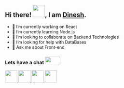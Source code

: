 ## Hi there! <img src="https://github.com/TheDudeThatCode/TheDudeThatCode/blob/master/Assets/Hi.gif" width="40" height="40" />, I am [Dinesh](https://dineshyadav.netlify.app).

<!--
**dineshyadav19/dineshyadav19** is a ✨ _special_ ✨ repository because its `README.md` (this file) appears on your GitHub profile.
-->

- 🔭 I’m currently working on React
- 🌱 I’m currently learning Node.js
- 👯 I’m looking to collaborate on Backend Technologies
- 🤔 I’m looking for help with DataBases
- 💬 Ask me about Front-end 


### Lets have a chat <img src="https://github.com/TheDudeThatCode/TheDudeThatCode/blob/master/Assets/Handshake.gif"  width="50" height="25" />

<a href="mailto:dinesh.2108.yadav@gmail.com">
  <img src="https://github.com/TheDudeThatCode/TheDudeThatCode/blob/master/Assets/Gmail.svg" width="40" height="40" />
</a>

<a href="https://www.linkedin.com/in/dinesh-yadav-web/">
  <img src="https://github.com/TheDudeThatCode/TheDudeThatCode/blob/master/Assets/Linkedin.svg" width="40" height="40"/>
</a>

<a href="https://www.github.com/dineshyadav19">
<img src="https://camo.githubusercontent.com/8f1a9069a99a957e04e69c6303aaa4bead511e4555ba32c097321230b75583d9/68747470733a2f2f63646e2e737667706f726e2e636f6d2f6c6f676f732f6769746875622d69636f6e2e737667" width="40" height="40" />
</a>

<a href="https://www.twitter.com/yadinesh19">
  <img src="https://github.com/TheDudeThatCode/TheDudeThatCode/blob/master/Assets/Twitter.svg" width="40" height="40" />
</a>







